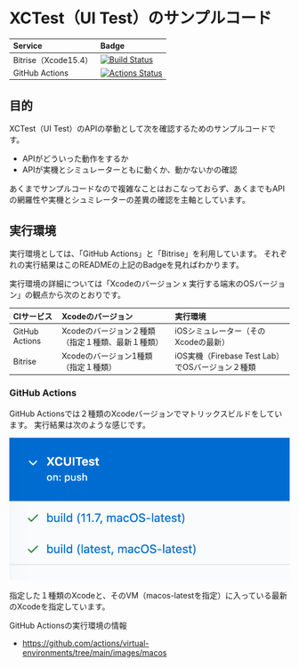 # XCTest（UI Test）のサンプルコード

|Service|Badge|
|:------|:-----|
|Bitrise（Xcode15.4）|[![Build Status](https://app.bitrise.io/app/1d858c8431aa217d/status.svg?token=GTEOmJjTXqa35KkrFfOXaA&branch=main)](https://app.bitrise.io/app/1d858c8431aa217d)|
|GitHub Actions|[![Actions Status](https://github.com/tarappo/ios_ui_test_sandbox/actions/workflows/main.yml/badge.svg)](https://github.com/tarappo/ios_ui_test_sandbox/actions)|

## 目的
XCTest（UI Test）のAPIの挙動として次を確認するためのサンプルコードです。

 - APIがどういった動作をするか
 - APIが実機とシミュレーターともに動くか、動かないかの確認

あくまでサンプルコードなので複雑なことはおこなっておらず、あくまでもAPIの網羅性や実機とシュミレーターの差異の確認を主軸としています。


## 実行環境
実行環境としては、「GitHub Actions」と「Bitrise」を利用しています。
それぞれの実行結果はこのREADMEの上記のBadgeを見ればわかります。

実行環境の詳細については「Xcodeのバージョン x 実行する端末のOSバージョン」の観点から次のとおりです。

|CIサービス|Xcodeのバージョン|実行環境|
|:-------|:------|:------|
|GitHub Actions|Xcodeのバージョン２種類（指定１種類、最新１種類）|iOSシミュレーター（そのXcodeの最新）|
|Bitrise|Xcodeのバージョン1種類（指定１種類）|iOS実機（Firebase Test Lab）でOSバージョン２種類|


### GitHub Actions
GitHub Actionsでは２種類のXcodeバージョンでマトリックスビルドをしています。
実行結果は次のような感じです。

![CIの実行例](./doc/image/github_actions.png "実行例")

指定した１種類のXcodeと、そのVM（macos-latestを指定）に入っている最新のXcodeを指定しています。

GitHub Actionsの実行環境の情報

 - https://github.com/actions/virtual-environments/tree/main/images/macos


